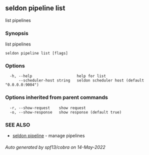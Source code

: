 ## seldon pipeline list

list pipelines

### Synopsis

list pipelines

```
seldon pipeline list [flags]
```

### Options

```
  -h, --help                    help for list
      --scheduler-host string   seldon scheduler host (default "0.0.0.0:9004")
```

### Options inherited from parent commands

```
  -r, --show-request    show request
  -o, --show-response   show response (default true)
```

### SEE ALSO

* [seldon pipeline](seldon_pipeline.md)	 - manage pipelines

###### Auto generated by spf13/cobra on 14-May-2022
